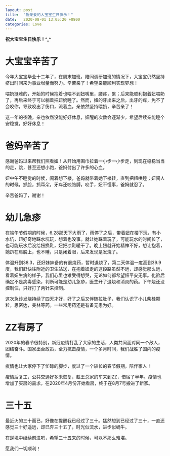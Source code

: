 ```yaml
---
layout: post
title:  "祝亲爱的大宝宝生日快乐！"
date:   2020-08-01 13:05:20 +0800
categories: Love
---
```



**祝大宝宝生日快乐！^_^**

# 大宝宝辛苦了

今年大宝宝毕业十二年了，在周末加班，陪同调研加班的情况下，大宝宝仍然坚持挤出时间来为事业增量而努力。辛苦亲了！希望亲能顺利实现梦想！

喂奶挺难的，开始的时候抱着也喂不到妞嘴里，腰疼，累；后来能顺利抱着妞喂奶了，再后来终于可以躺着把妞奶睡了。然而，妞的牙出来之后，出牙的痒，免不了会咬你，导致咬出了伤口，流着血，亲依然坚持喂奶，辛苦亲了！

这一年的夜晚，亲也依然没能好好休息，妞醒的次数会逐渐少，希望后续亲能睡个安稳觉，好好休息！
# 爸妈辛苦了
感谢爸妈过来帮我们照看妞！从开始用围巾拉着一小步一小步走，到现在稳稳当当的走，跳，甚至还想小跑，爸妈付出了许多的心血。

妞中午不睡觉的时候，闹着想下楼，爸妈就带着她下楼转，直到把妞哄睡；妞闹人的时候，抓脸，抓耳朵，牙痒还咬胳膊，咬手，妞不懂事，爸妈就忍了。

辛苦爸妈了，谢谢！

# 幼儿急疹
在端午节假期的时候，6.28那天下大雨了，雨停了之后，带着妞在楼下玩，有小水坑，妞好奇地踩水坑玩，想着也没事。就让她踩着玩了，可能玩水的时间长了，也可能玩水后没给妞换鞋，妞把凉鞋暖干了。晚上妞就开始精神不好，想让抱着，她趴在肩膀上，也不睡，只是闭着眼，后来发现是发烧了。

体温升到38.3，还好妹妹备的有退烧药，暂时退烧了，第二天体温一度高到39.9度，我们赶快往附近的卫生站送，在抱着妞走的这段路虽然不远，却感觉那么远，看着妞生病的样子，我们心里也难受得想哭，无论如何都希望妞平安无事。化验后确定不是病毒感染，判断可能是幼儿急疹，医生开了退烧和消炎的药。下午烧还没控制住，只好打了两针来控制。

这次急诊发烧持续了四天才好，好了之后又伴随拉肚子，我们认识了小儿柴桂颗粒，思密达，美林等药。一些常用药还是有备无患为好。

# ZZ有房了
2020年的春节很特别，新冠疫情打乱了大家的生活，人类共同面对同一个敌人，团结奋斗。国家出台政策，全力抗击疫情，一个多月时间，我们战胜了国内的疫情。

疫情也让大家停下了忙碌的脚步，度过了一个较长的春节假期，陪伴家人！

疫情后复工，公共交通好多未恢复，趁王总家的车来到ZZ，借宿了半年。疫情也增加了买房的需求，在2020年4月份开始看房，终于在8月7号搬进了新家。

# 三十五
最近火的三十而已，好像在提醒我已经过了三十。猛然想到已经过了三十，一直还感觉三十好遥远，却已奔三十五了，时光似流水，进步似蜗牛。

在逆境中继续前进吧，希望三十五来的时候，可以不那么难堪。

愿我们一切顺利！
